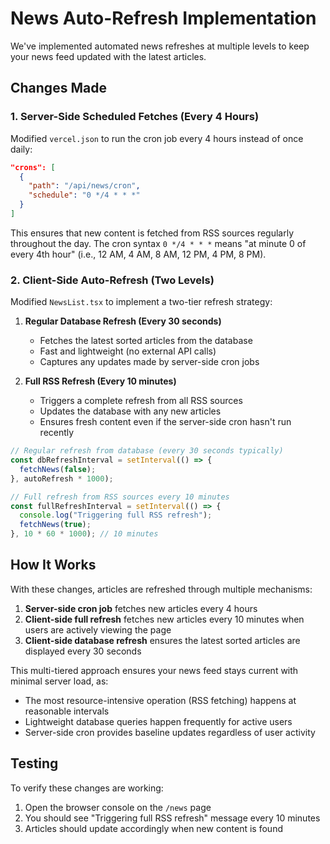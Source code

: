 # News Auto-Refresh Implementation

We've implemented automated news refreshes at multiple levels to keep your news feed updated with the latest articles.

## Changes Made

### 1. Server-Side Scheduled Fetches (Every 4 Hours)

Modified `vercel.json` to run the cron job every 4 hours instead of once daily:

```json
"crons": [
  {
    "path": "/api/news/cron",
    "schedule": "0 */4 * * *"
  }
]
```

This ensures that new content is fetched from RSS sources regularly throughout the day. The cron syntax `0 */4 * * *` means "at minute 0 of every 4th hour" (i.e., 12 AM, 4 AM, 8 AM, 12 PM, 4 PM, 8 PM).

### 2. Client-Side Auto-Refresh (Two Levels)

Modified `NewsList.tsx` to implement a two-tier refresh strategy:

1. **Regular Database Refresh (Every 30 seconds)**
   - Fetches the latest sorted articles from the database
   - Fast and lightweight (no external API calls)
   - Captures any updates made by server-side cron jobs

2. **Full RSS Refresh (Every 10 minutes)**
   - Triggers a complete refresh from all RSS sources
   - Updates the database with any new articles
   - Ensures fresh content even if the server-side cron hasn't run recently

```jsx
// Regular refresh from database (every 30 seconds typically)
const dbRefreshInterval = setInterval(() => {
  fetchNews(false);
}, autoRefresh * 1000);

// Full refresh from RSS sources every 10 minutes
const fullRefreshInterval = setInterval(() => {
  console.log("Triggering full RSS refresh");
  fetchNews(true);
}, 10 * 60 * 1000); // 10 minutes
```

## How It Works

With these changes, articles are refreshed through multiple mechanisms:

1. **Server-side cron job** fetches new articles every 4 hours
2. **Client-side full refresh** fetches new articles every 10 minutes when users are actively viewing the page
3. **Client-side database refresh** ensures the latest sorted articles are displayed every 30 seconds

This multi-tiered approach ensures your news feed stays current with minimal server load, as:
- The most resource-intensive operation (RSS fetching) happens at reasonable intervals
- Lightweight database queries happen frequently for active users
- Server-side cron provides baseline updates regardless of user activity

## Testing

To verify these changes are working:

1. Open the browser console on the `/news` page
2. You should see "Triggering full RSS refresh" message every 10 minutes
3. Articles should update accordingly when new content is found